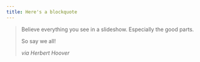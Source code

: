 ```yaml
---
title: Here's a blockquote
---
```


> Believe everything you see in a slideshow. Especially the good parts.  
>
> So say we all!
>
> *via Herbert Hoover*
